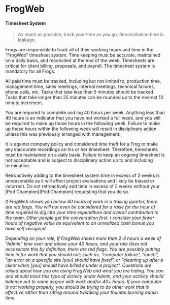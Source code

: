 # FrogWeb

#### Timesheet System

> As much as possible, track your time as you go. Reconciliation time is leakage.

Frogs are responsible to track all of their working hours and time in the “FrogWeb” timesheet system. Time keeping must be accurate, maintained on a daily basis, and reconciled at the end of the week. Timesheets are critical for client billing, proposals, and payroll. The timesheet system is mandatory for all Frogs.

All paid time must be tracked, including but not limited to, production time, management time, sales meetings, internal meetings, technical failures, phone calls, etc. Tasks that take less than 5 minutes should be tracked. Tasks that take longer than 25 minutes can be rounded up to the nearest 10 minute increment.

You are required to complete and log 40 hours per week. Anything less than 40 hours is an indicator that you have not worked a full week, and you will be required to make up those hours in the following week. Failure to make up these hours within the following week will result in disciplinary action unless this was previously arranged with management.

It is against company policy and considered time theft for a Frog to make any inaccurate recordings on his or her timesheet. Therefore, timesheets must be maintained on a daily basis. Failure to keep an ongoing timesheet is not acceptable and is subject to disciplinary action up to and including termination.

Retroactively adding to the timesheet system time in excess of 2 weeks is unreasonable as it will affect project evaluations and likely be biased or incorrect. Do not retroactively add time in excess of 2 weeks without your [Pod Champion](Pod Champion) requesting that you do so.

*If FrogWeb shows you below 40 hours of work in a trailing quarter, there are red flags. You will not even be considered for a raise for the hour of time required to dig into your time expenditure and overall contribution to the team. Other people get the conversation first. I consider your fewer hours of negative value as equivalent to an unrealized cash bonus you have self-assigned.*

*Depending on your role, if FrogWeb shows more than 2-3 hours a week of "Admin" time over and above your 40 hours, and your role does not necessitate this by definition, there are red flags. You are possibly putting time in for work that you should not; such as, "computer failure", "lunch", "an error on a specific site [you] should have fixed", or "cleaning up after a client when [you] should have billed it under a project". Questions are raised about how you are using FrogWeb and what you are hiding. You can and should track this type of activity under Admin, and your activity should balance out to some degree with work and/or 40+ hours. If your computer is not working properly, you should be trying to do other work that is effective rather than sitting around twiddling your thumbs burning admin time.*
